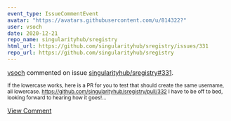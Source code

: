 ```yaml
---
event_type: IssueCommentEvent
avatar: "https://avatars.githubusercontent.com/u/814322?"
user: vsoch
date: 2020-12-21
repo_name: singularityhub/sregistry
html_url: https://github.com/singularityhub/sregistry/issues/331
repo_url: https://github.com/singularityhub/sregistry
---
```


<a href='https://github.com/vsoch' target='_blank'>vsoch</a> commented on issue <a href='https://github.com/singularityhub/sregistry/issues/331' target='_blank'>singularityhub/sregistry#331</a>.

<small>If the lowercase works, here is a PR for you to test that should create the same username, all lowercase. https://github.com/singularityhub/sregistry/pull/332 I have to be off to bed, looking forward to hearing how it goes!...</small>

<a href='https://github.com/singularityhub/sregistry/issues/331' target='_blank'>View Comment</a>